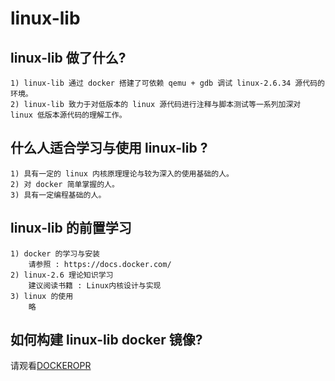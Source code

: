 # linux-lib
## linux-lib 做了什么?
    1) linux-lib 通过 docker 搭建了可依赖 qemu + gdb 调试 linux-2.6.34 源代码的环境。
    2) linux-lib 致力于对低版本的 linux 源代码进行注释与脚本测试等一系列加深对 linux 低版本源代码的理解工作。
## 什么人适合学习与使用 linux-lib ?
    1) 具有一定的 linux 内核原理理论与较为深入的使用基础的人。
    2) 对 docker 简单掌握的人。
    3) 具有一定编程基础的人。
## linux-lib 的前置学习
    1) docker 的学习与安装
        请参照 : https://docs.docker.com/
    2) linux-2.6 理论知识学习
        建议阅读书籍 : Linux内核设计与实现
    3) linux 的使用
        略
## 如何构建 linux-lib docker 镜像?
请观看[DOCKEROPR](./DOCKEROPR)

